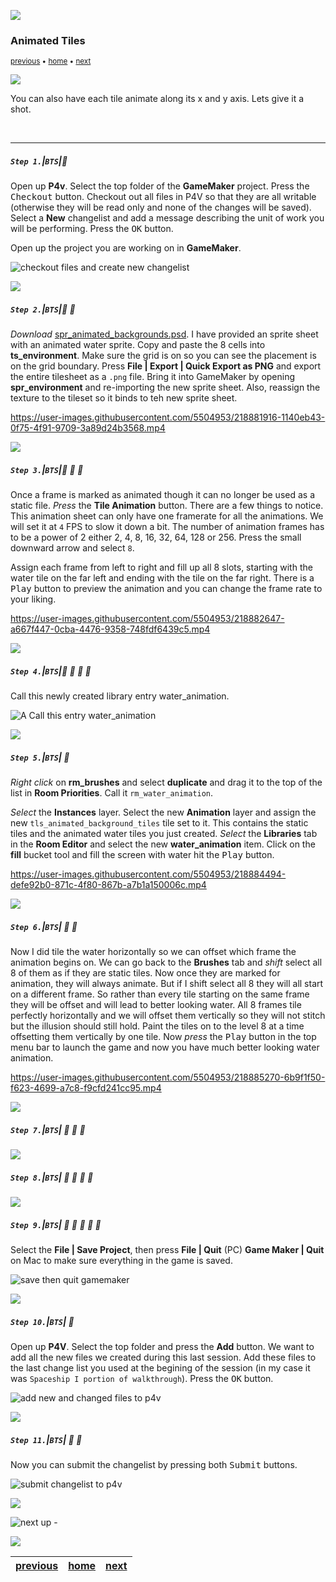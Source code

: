 ![](../images/line3.png)

### Animated Tiles

<sub>[previous](../tile-brushes/README.md#user-content-tile-brushes) • [home](../README.md#user-content-gms2-background-tiles--sprites---table-of-contents) • [next](../transparent-tiles/README.md#user-content-transparent-tiles)</sub>

![](../images/line3.png)

You can also have each tile animate along its x and y axis.  Lets give it a shot.

<br>

---

##### `Step 1.`\|`BTS`|:small_blue_diamond:

Open up **P4v**.  Select the top folder of the **GameMaker** project. Press the <kbd>Checkout</kbd> button.  Checkout out all files in P4V so that they are all writable (otherwise they will be read only and none of the changes will be saved). Select a **New** changelist and add a message describing the unit of work you will be performing. Press the <kbd>OK</kbd> button.

Open up the project you are working on in **GameMaker**. 

![checkout files and create new changelist](images/checkoutFiles.png)

![](../images/line2.png)

##### `Step 2.`\|`BTS`|:small_blue_diamond: :small_blue_diamond: 

*Download* [spr_animated_backgrounds.psd](../Assets/Photoshop/spr_animated_backgrounds.psd). I have provided an sprite sheet with an animated water sprite.  Copy and paste the 8 cells into **ts_environment**.  Make sure the grid is on so you can see the placement is on the grid boundary. Press **File | Export | Quick Export as PNG** and export the entire tilesheet as a `.png` file. Bring it into GameMaker by opening **spr_environment** and re-importing the new sprite sheet.  Also, reassign the texture to the tileset so it binds to teh new sprite sheet.

https://user-images.githubusercontent.com/5504953/218881916-1140eb43-0f75-4f91-9709-3a89d24b3568.mp4

![](../images/line2.png)

##### `Step 3.`\|`BTS`|:small_blue_diamond: :small_blue_diamond: :small_blue_diamond:

Once a frame is marked as animated though it can no longer be used as a static file. *Press* the **Tile Animation** button.  There are a few things to notice.  This animation sheet can only have one framerate for all the animations.  We will set it at `4` FPS to slow it down a bit.  The number of animation frames has to be a power of 2 either 2, 4, 8, 16, 32, 64, 128 or 256. Press the small downward arrow and select `8`.
	
Assign each frame from left to right and fill up all 8 slots, starting with the water tile on the far left and ending with the tile on the far right. There is a <kbd>Play</kbd> button to preview the animation and you can change the frame rate to your liking.  

https://user-images.githubusercontent.com/5504953/218882647-a667f447-0cba-4476-9358-748fdf6439c5.mp4


![](../images/line2.png)

##### `Step 4.`\|`BTS`|:small_blue_diamond: :small_blue_diamond: :small_blue_diamond: :small_blue_diamond:

Call this newly created library entry water_animation.

![A Call this entry water_animation](images/CallWaterAnimation.png)

![](../images/line2.png)

##### `Step 5.`\|`BTS`| :small_orange_diamond:

*Right click* on **rm_brushes** and select **duplicate** and drag it to the top of the list in **Room Priorities**.  Call it `rm_water_animation`.  

*Select* the **Instances** layer. Select the new **Animation** layer and assign the new `tls_animated_background_tiles` tile set to it. This contains the static tiles and the animated water tiles you just created. *Select* the **Libraries** tab in the **Room Editor** and select the new **water_animation** item. Click on the **fill** bucket tool and fill the screen with water hit the <kbd>Play</kbd> button. 

https://user-images.githubusercontent.com/5504953/218884494-defe92b0-871c-4f80-867b-a7b1a150006c.mp4

![](../images/line2.png)

##### `Step 6.`\|`BTS`| :small_orange_diamond: :small_blue_diamond:

Now I did tile the water horizontally so we can offset which frame the animation begins on.  We can go back to the **Brushes** tab and *shift* select all 8 of them as if they are static tiles.  Now once they are marked for animation, they will always animate.  But if I shift select all 8 they will all start on a different frame.  So rather than every tile starting on the same frame they will be offset and will lead to better looking water.  All 8 frames tile perfectly horizontally and we will offset them vertically so they will not stitch but the illusion should still hold. Paint the tiles on to the level 8 at a time offsetting them vertically by one tile. Now *press* the <kbd>Play</kbd> button in the top menu bar to launch the game and now you have much better looking water animation.

https://user-images.githubusercontent.com/5504953/218885270-6b9f1f50-f623-4699-a7c8-f9cfd241cc95.mp4

![](../images/line2.png)

##### `Step 7.`\|`BTS`| :small_orange_diamond: :small_blue_diamond: :small_blue_diamond:



![](../images/line2.png)

##### `Step 8.`\|`BTS`| :small_orange_diamond: :small_blue_diamond: :small_blue_diamond: :small_blue_diamond:




![](../images/line2.png)

##### `Step 9.`\|`BTS`| :small_orange_diamond: :small_blue_diamond: :small_blue_diamond: :small_blue_diamond: :small_blue_diamond:

Select the **File | Save Project**, then press **File | Quit** (PC) **Game Maker | Quit** on Mac to make sure everything in the game is saved.

![save then quit gamemaker](images/saveQuit.png)

![](../images/line2.png)

##### `Step 10.`\|`BTS`| :large_blue_diamond:

Open up **P4V**.  Select the top folder and press the **Add** button.  We want to add all the new files we created during this last session.  Add these files to the last change list you used at the begining of the session (in my case it was `Spaceship I portion of walkthrough`). Press the <kbd>OK</kbd> button.

![add new and changed files to p4v](images/add.png)

![](../images/line2.png)

##### `Step 11.`\|`BTS`| :large_blue_diamond: :small_blue_diamond: 

Now you can submit the changelist by pressing both <kbd>Submit</kbd> buttons.

![submit changelist to p4v](images/submit.png)

![](../images/line.png)

<!-- <img src="https://via.placeholder.com/1000x100/45D7CA/000000/?text=Next Up - Transparent Tiles"> -->
![next up - ](images/banner.png)

![](../images/line.png)

| [previous](../tile-brushes/README.md#user-content-tile-brushes)| [home](../README.md#user-content-gms2-background-tiles--sprites---table-of-contents) | [next](../transparent-tiles/README.md#user-content-transparent-tiles)|
|---|---|---|
